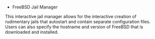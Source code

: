 * FreeBSD Jail Manager

This interactive jail manager allows for the interactive creation
of rudimentary jails that autostart and contain separate configuration
files. Users can also specify the hostname and version of FreeBSD
that is downloaded and installed.